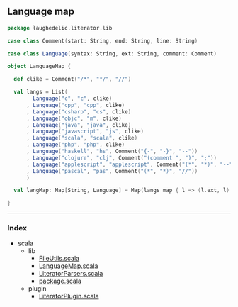 ## Language map

```scala
package laughedelic.literator.lib

case class Comment(start: String, end: String, line: String)

case class Language(syntax: String, ext: String, comment: Comment)

object LanguageMap {

  def clike = Comment("/*", "*/", "//")

  val langs = List(
        Language("c", "c", clike)
      , Language("cpp", "cpp", clike)
      , Language("csharp", "cs", clike)
      , Language("objc", "m", clike)
      , Language("java", "java", clike)
      , Language("javascript", "js", clike)
      , Language("scala", "scala", clike)
      , Language("php", "php", clike)
      , Language("haskell", "hs", Comment("{-", "-}", "--"))
      , Language("clojure", "clj", Comment("(comment ", ")", ";"))
      , Language("applescript", "applescript", Comment("(*", "*)", "--"))
      , Language("pascal", "pas", Comment("(*", "*)", "//"))
      )

  val langMap: Map[String, Language] = Map(langs map { l => (l.ext, l) }: _*)

}

```


------

### Index

+ scala
  + lib
    + [FileUtils.scala][lib/FileUtils.scala]
    + [LanguageMap.scala][lib/LanguageMap.scala]
    + [LiteratorParsers.scala][lib/LiteratorParsers.scala]
    + [package.scala][lib/package.scala]
  + plugin
    + [LiteratorPlugin.scala][plugin/LiteratorPlugin.scala]

[lib/FileUtils.scala]: FileUtils.scala.md
[lib/LanguageMap.scala]: LanguageMap.scala.md
[lib/LiteratorParsers.scala]: LiteratorParsers.scala.md
[lib/package.scala]: package.scala.md
[plugin/LiteratorPlugin.scala]: ../plugin/LiteratorPlugin.scala.md
[Readme.md]: ../Readme.md.md